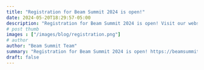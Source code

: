 ```yaml
---
title: "Registration for Beam Summit 2024 is open!"
date: 2024-05-20T18:29:57-05:00
description: "Registration for Beam Summit 2024 is open! Visit our website and save your spot: https://beamsummit.org/  We can’t wait to see you in Sunnyvale, CA this September 4-5"
# post thumb
images : ["/images/blog/registration.png"]
# author
author: "Beam Summit Team"
summary: "Registration for Beam Summit 2024 is open! https://beamsummit.org/register  <br><br> We can’t wait to see you in Sunnyvale, CA this September 4-5"
draft: false
---
```


<div data-tf-live="01HYGGH05BEFBX21Q1BPBX0R7N"></div><script src="//embed.typeform.com/next/embed.js"></script>


